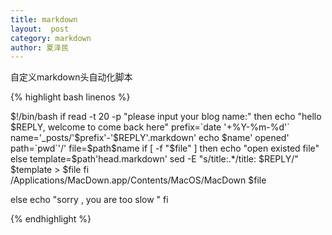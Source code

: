 ```yaml
---
title: markdown 
layout:  post
category: markdown
author: 夏泽民
---
```


自定义markdown头自动化脚本

{% highlight bash linenos %}

$!/bin/bash
if read -t 20 -p "please input your blog name:"
then
  echo "hello $REPLY, welcome to come back here"
  prefix=`date '+%Y-%m-%d'`
  name='_posts/'$prefix'-'$REPLY'.markdown'
  echo $name' opened'
  path=`pwd`'/'
  file=$path$name
if [ -f "$file" ]
then
  echo "open existed file"
else
  template=$path'head.markdown'
  sed -E "s/title:.*/title: $REPLY/" $template  > $file
fi
 /Applications/MacDown.app/Contents/MacOS/MacDown  $file

else
  echo "sorry , you are too slow "
fi

{% endhighlight %}